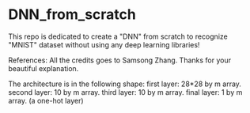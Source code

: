 # DNN_from_scratch
This repo is dedicated to create a "DNN" from scratch to recognize "MNIST" dataset without using any deep learning libraries!

References: All the credits goes to Samsong Zhang. Thanks for your beautiful explanation.

The architecture is in the following shape:
    first layer: 28*28 by m array.
    second layer: 10 by m array.
    third layer: 10 by m array.
    final layer: 1 by m array. (a one-hot layer)